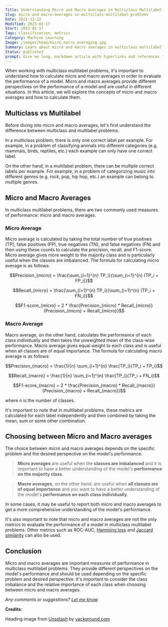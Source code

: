 ```yaml
---
Title: Understanding Micro and Macro Averages in Multiclass Multilabel Problems
Slug: micro-and-macro-averages-in-multiclass-multilabel-problems
Date: 2021-12-22
Modified: 2023-01-17
Start: 2023-01-17
Tags: classification, metrics
Category: Machine Learning
Image: /images/head/micro_macro_averaging.jpg
Summary: Learn about micro and macro averages in multiclass multilabel problems, the difference between multiclass and multilabel problems and when to use micro and macro averages.
Status: published
prompt: Give me long, markdown article with hyperlinks and references to learn more about it. Use hyperlinks on crucial terms and tools. Provide mathematical formulas in LaTeX in display format (not inline). Article should be on how to calculate micro/macro averages in case of multiclass multilabel problems. In the end provide also HTML page description for this article (less than 160 characters)
---
```


When working with multiclass multilabel problems, it's important to understand how to calculate micro and macro averages in order to evaluate the performance of a model. Micro and macro averages provide different perspectives on the performance of a model and are useful in different situations. In this article, we will explore the concepts of micro and macro averages and how to calculate them.

## Multiclass vs Multilabel

Before diving into micro and macro averages, let's first understand the difference between multiclass and multilabel problems.

In a multiclass problem, there is only one correct label per example. For example, in a problem of classifying animals into different categories (e.g. mammals, birds, reptiles, etc.) each example can only have one correct label.

On the other hand, in a multilabel problem, there can be multiple correct labels per example. For example, in a problem of categorizing music into different genres (e.g. rock, pop, hip hop, etc.) an example can belong to multiple genres.

## Micro and Macro Averages

In multiclass multilabel problems, there are two commonly used measures of performance: micro and macro averages.

### Micro Average

Micro average is calculated by taking the total number of true positives (TP), false positives (FP), true negatives (TN), and false negatives (FN) and then using these counts to calculate the precision, recall, and F1-score. Micro average gives more weight to the majority class and is particularly useful when the classes are imbalanced. The formula for calculating micro average is as follows:

$$Precision_{micro} = \frac{\sum_{i=1}^{n} TP_i}{\sum_{i=1}^{n} (TP_i + FP_i)}$$

$$Recall_{micro} = \frac{\sum_{i=1}^{n} TP_i}{\sum_{i=1}^{n} (TP_i + FN_i)}$$

$$F1-score_{micro} = 2 * \frac{Precision_{micro} * Recall_{micro}}{Precision_{micro} + Recall_{micro}}$$

### Macro Average

Macro average, on the other hand, calculates the performance of each class individually and then takes the unweighted mean of the class-wise performance. Macro average gives equal weight to each class and is useful when all classes are of equal importance. The formula for calculating macro average is as follows:

$$Precision_{macro} = \frac{1}{n} \sum_{i=1}^{n} \frac{TP_i}{TP_i + FP_i}$$

$$Recall_{macro} = \frac{1}{n} \sum_{i=1}^{n} \frac{TP_i}{TP_i + FN_i}$$

$$F1-score_{macro} = 2 * \frac{Precision_{macro} * Recall_{macro}}{Precision_{macro} + Recall_{macro}}$$

where n is the number of classes.

It's important to note that in multilabel problems, these metrics are calculated for each label independently and then combined by taking the mean, sum or some other combination.

## Choosing between Micro and Macro averages

The choice between micro and macro averages depends on the specific problem and the desired perspective on the model's performance. 

> **Micro averages** are useful when the **classes are imbalanced** and it is important to have a better understanding of the model's **performance on the majority class**.
> 

> **Macro averages,** on the other hand, are useful when **all classes are of equal importance** and you want to have a better understanding of the model's **performance on each class individually**.

In some cases, it may be useful to report both micro and macro averages to get a more comprehensive understanding of the model's performance.

It's also important to note that micro and macro averages are not the only metrics to evaluate the performance of a model in multiclass multilabel problems. Other metrics such as ROC-AUC, [Hamming loss](https://en.wikipedia.org/wiki/Multi-label_classification#Statistics_and_evaluation_metrics) and [Jaccard similarity](https://en.wikipedia.org/wiki/Jaccard_index) can also be used.

## Conclusion
Micro and macro averages are important measures of performance in multiclass multilabel problems. They provide different perspectives on the model's performance and should be used depending on the specific problem and desired perspective. It's important to consider the class imbalance and the relative importance of each class when choosing between micro and macro averages.

*Any comments or suggestions? [Let me know](mailto:ksafjan@gmail.com?subject=Blog+post).*

**Credits:**

Heading image from [Unsplash](https://unsplash.com/photos/pv5SUbgRRIU) by [vackground.com](https://unsplash.com/@vackground)
